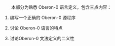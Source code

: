 &emsp;&emsp;本部分为熟悉 Oberon-0 语言定义，包含三点内容：

1. 编写一个正确的 Oberon-0 源程序

2. 讨论 Oberon-0 语言的特点

3. 讨论Oberon-0 文法定义的二义性
